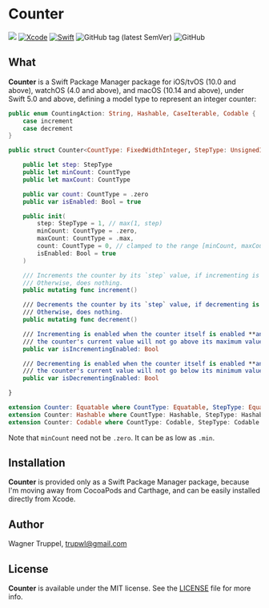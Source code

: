 # Counter
![](https://img.shields.io/badge/platforms-iOS%2010%20%7C%20tvOS%2010%20%7C%20watchOS%204%20%7C%20macOS%2010.14-red)
[![Xcode](https://img.shields.io/badge/Xcode-11-blueviolet.svg)](https://developer.apple.com/xcode)
[![Swift](https://img.shields.io/badge/Swift-5.0-orange.svg)](https://swift.org)
![GitHub tag (latest SemVer)](https://img.shields.io/github/v/tag/wltrup/Counter)
![GitHub](https://img.shields.io/github/license/wltrup/Counter)

## What

**Counter** is a Swift Package Manager package for iOS/tvOS (10.0 and above), watchOS (4.0 and above), and macOS (10.14 and above), under Swift 5.0 and above,  defining a model type to represent an integer counter:
```swift
public enum CountingAction: String, Hashable, CaseIterable, Codable {
    case increment
    case decrement
}

public struct Counter<CountType: FixedWidthInteger, StepType: UnsignedInteger & FixedWidthInteger> {

    public let step: StepType
    public let minCount: CountType
    public let maxCount: CountType

    public var count: CountType = .zero
    public var isEnabled: Bool = true

    public init(
        step: StepType = 1, // max(1, step)
        minCount: CountType = .zero,
        maxCount: CountType = .max,
        count: CountType = 0, // clamped to the range [minCount, maxCount]
        isEnabled: Bool = true
    )

    /// Increments the counter by its `step` value, if incrementing is enabled.
    /// Otherwise, does nothing.
    public mutating func increment()

    /// Decrements the counter by its `step` value, if decrementing is enabled.
    /// Otherwise, does nothing.
    public mutating func decrement()

    /// Incrementing is enabled when the counter itself is enabled **and** incrementing
    /// the counter's current value will not go above its maximum value.
    public var isIncrementingEnabled: Bool

    /// Decrementing is enabled when the counter itself is enabled **and** decrementing
    /// the counter's current value will not go below its minimum value.
    public var isDecrementingEnabled: Bool

}

extension Counter: Equatable where CountType: Equatable, StepType: Equatable {}
extension Counter: Hashable where CountType: Hashable, StepType: Hashable {}
extension Counter: Codable where CountType: Codable, StepType: Codable {}
```

Note that `minCount` need not be `.zero`. It can be as low as `.min`.

## Installation

**Counter** is provided only as a Swift Package Manager package, because I'm moving away from CocoaPods and Carthage, and can be easily installed directly from Xcode.

## Author

Wagner Truppel, trupwl@gmail.com

## License

**Counter** is available under the MIT license. See the [LICENSE](./LICENSE) file for more info.
